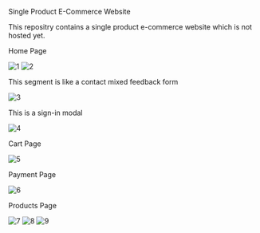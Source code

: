 Single Product E-Commerce Website




This repositry contains a single product e-commerce website which is not hosted yet.



Home Page

![1](https://user-images.githubusercontent.com/64765451/167842550-958074e3-d5b1-4f9b-b99e-b1fbe461e9ff.png)
![2](https://user-images.githubusercontent.com/64765451/167842563-4ac3ab39-8137-4a1f-a539-f372b2e36729.png)


This segment is like a contact mixed feedback form

![3](https://user-images.githubusercontent.com/64765451/167842589-c1a313d5-4da6-402c-bd1d-320ff9c77e9b.png)


This is a sign-in modal

![4](https://user-images.githubusercontent.com/64765451/167842613-e3bca411-3d42-4def-a46c-e58af9a68ab4.png)


Cart Page

![5](https://user-images.githubusercontent.com/64765451/167842642-a0b676ec-8f2b-4b2b-bb1a-72f4ce3f8dcc.png)


Payment Page

![6](https://user-images.githubusercontent.com/64765451/167842654-99daec5c-4ba5-4ae3-8cfc-f03c1ee7962d.png)


Products Page

![7](https://user-images.githubusercontent.com/64765451/167842684-76e17dd0-d47b-4b0d-8a7c-774ce931a519.png)
![8](https://user-images.githubusercontent.com/64765451/167842691-7d053bc0-e395-4724-9ae1-32ef88bff4b1.png)
![9](https://user-images.githubusercontent.com/64765451/167842704-1eff258e-f468-481d-b447-a0e3f00c92de.png)
